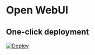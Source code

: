 # Open WebUI

## One-click deployment

[![Deploy](https://cdn.scalingo.com/deploy/button.svg)](https://dashboard.scalingo.com/create/app?source=https://github.com/Frzk/openwebui)
